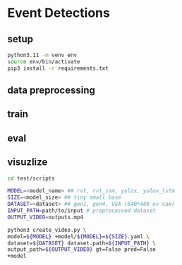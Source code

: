 # Event Detections

## setup

```bash
python3.11 -m venv env
source env/bin/activate
pip3 install -r requirements.txt
```

## data preprocessing

## train

## eval

## visuzlize
```bash
cd test/scripts

MODEL=<model_name> ## rvt, rvt_ssm, yolox, yolox_lstm
SIZE=<model_size> ## tiny small base
DATASET=<dataset> ## gen1, gen4, VGA (640*480 ev cam)
INPUT_PATH=path/to/input # preprocessed dataset
OUTPUT_VIDEO=outputs.mp4

python3 create_video.py \
model=${MODEL} +model/${MODEL}=${SIZE}.yaml \
dataset=${DATASET} dataset.path=${INPUT_PATH} \
output_path=${OUTPUT_VIDEO} gt=False pred=False
+model
```